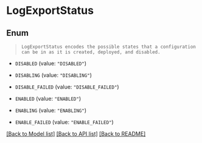 # LogExportStatus

## Enum
> `LogExportStatus encodes the possible states that a configuration can be in as it is created, deployed, and disabled.`

* `DISABLED` (value: `"DISABLED"`)

* `DISABLING` (value: `"DISABLING"`)

* `DISABLE_FAILED` (value: `"DISABLE_FAILED"`)

* `ENABLED` (value: `"ENABLED"`)

* `ENABLING` (value: `"ENABLING"`)

* `ENABLE_FAILED` (value: `"ENABLE_FAILED"`)


[[Back to Model list]](../README.md#documentation-for-models) [[Back to API list]](../README.md#documentation-for-api-endpoints) [[Back to README]](../README.md)


